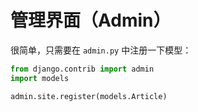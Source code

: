 # 管理界面（Admin）

很简单，只需要在 `admin.py` 中注册一下模型：

```python
from django.contrib import admin
import models

admin.site.register(models.Article)
```
